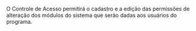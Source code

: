 O Controle de Acesso permitirá o cadastro e a edição das permissões de alteração 
dos módulos do sistema que serão dadas aos usuários do programa.